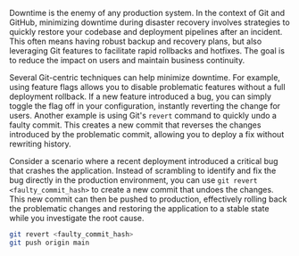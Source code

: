 Downtime is the enemy of any production system. In the context of Git and GitHub, minimizing downtime during disaster recovery involves strategies to quickly restore your codebase and deployment pipelines after an incident. This often means having robust backup and recovery plans, but also leveraging Git features to facilitate rapid rollbacks and hotfixes. The goal is to reduce the impact on users and maintain business continuity.

Several Git-centric techniques can help minimize downtime. For example, using feature flags allows you to disable problematic features without a full deployment rollback. If a new feature introduced a bug, you can simply toggle the flag off in your configuration, instantly reverting the change for users. Another example is using Git's `revert` command to quickly undo a faulty commit. This creates a new commit that reverses the changes introduced by the problematic commit, allowing you to deploy a fix without rewriting history.

Consider a scenario where a recent deployment introduced a critical bug that crashes the application. Instead of scrambling to identify and fix the bug directly in the production environment, you can use `git revert <faulty_commit_hash>` to create a new commit that undoes the changes. This new commit can then be pushed to production, effectively rolling back the problematic changes and restoring the application to a stable state while you investigate the root cause.

```bash
git revert <faulty_commit_hash>
git push origin main
```
